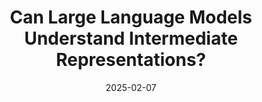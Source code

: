 ---
title: "Can Large Language Models Understand Intermediate Representations?"
excerpt: "A comprehensive study investigating the capabilities of Large Language Models in understanding Intermediate Representations (IRs) for compiler design and program analysis."
date: 2025-02-07
venue: "arXiv preprint"
paperurl: 'https://arxiv.org/abs/2502.06854'
citation: 'Jiang, H. (2025). Can Large Language Models Understand Intermediate Representations? <i>arXiv preprint arXiv:2502.06854</i>.'
--- 